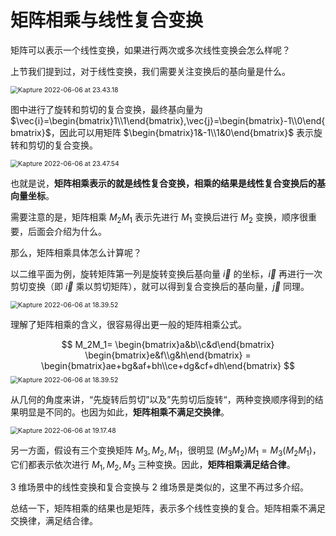 # 矩阵相乘与线性复合变换

矩阵可以表示一个线性变换，如果进行两次或多次线性变换会怎么样呢？

上节我们提到过，对于线性变换，我们需要关注变换后的基向量是什么。

<img class="img-shadow" src="http://rt9iekfji.hn-bkt.clouddn.com/e6c9d24egy1h2yzaqcgiog20k00ba1kx.gif" alt="Kapture 2022-06-06 at 23.43.18" style="zoom:75%;" />

图中进行了旋转和剪切的复合变换，最终基向量为 $\vec{i}=\begin{bmatrix}1\\1\end{bmatrix},\vec{j}=\begin{bmatrix}-1\\0\end{bmatrix}$，因此可以用矩阵 $\begin{bmatrix}1&-1\\1&0\end{bmatrix}$ 表示旋转和剪切的复合变换。

<img class="img-shadow" src="http://rt9iekfji.hn-bkt.clouddn.com/e6c9d24egy1h2yzannp5sg20k00ba4f7.gif" alt="Kapture 2022-06-06 at 23.47.54" style="zoom:75%;" />



也就是说，**矩阵相乘表示的就是线性复合变换，相乘的结果是线性复合变换后的基向量坐标**。

需要注意的是，矩阵相乘 $M_2M_1$ 表示先进行 $M_1$ 变换后进行 $M_2$ 变换，顺序很重要，后面会介绍为什么。

那么，矩阵相乘具体怎么计算呢？

以二维平面为例，旋转矩阵第一列是旋转变换后基向量 $\vec{i}$ 的坐标，$\vec{i}$ 再进行一次剪切变换（即 $\vec{i}$ 乘以剪切矩阵），就可以得到复合变换后的基向量，$\vec{j}$ 同理。

<img class="img-shadow"  src="http://rt9iekfji.hn-bkt.clouddn.com/e6c9d24egy1h2yzakivjwg20k00b9e81.gif" alt="Kapture 2022-06-06 at 18.39.52" style="zoom:75%;" />

理解了矩阵相乘的含义，很容易得出更一般的矩阵相乘公式。

$$
M_2M_1=
\begin{bmatrix}a&b\\c&d\end{bmatrix}
\begin{bmatrix}e&f\\g&h\end{bmatrix} =
\begin{bmatrix}ae+bg&af+bh\\ce+dg&cf+dh\end{bmatrix}
$$
<img class="img-shadow" src="http://rt9iekfji.hn-bkt.clouddn.com/e6c9d24egy1h2yzags909g20k00b9x2e.gif" alt="Kapture 2022-06-06 at 18.39.52" style="zoom:75%;" />

从几何的角度来讲，“先旋转后剪切”以及”先剪切后旋转“，两种变换顺序得到的结果明显是不同的。也因为如此，**矩阵相乘不满足交换律**。

<img class="img-shadow"  src="http://rt9iekfji.hn-bkt.clouddn.com/e6c9d24egy1h2yzaaief2g20k00b9e81.gif" alt="Kapture 2022-06-06 at 19.17.48" style="zoom:75%;" />

另一方面，假设有三个变换矩阵 $M_3,M_2,M_1$，很明显 $(M_3M_2)M_1 = M_3(M_2M_1)$，它们都表示依次进行 $M_1,M_2,M_3$ 三种变换。因此，**矩阵相乘满足结合律**。

3 维场景中的线性变换和复合变换与 2 维场景是类似的，这里不再过多介绍。

总结一下，矩阵相乘的结果也是矩阵，表示多个线性变换的复合。矩阵相乘不满足交换律，满足结合律。
